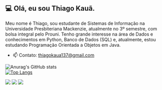 ## 💻 Olá, eu sou Thiago Kauã.
Meu nome é Thiago, sou estudante de Sistemas de Informação na Universidade Presbiteriana Mackenzie, atualmente no 3º semestre, com bolsa integral pelo Prouni. Tenho grande interesse na área de Dados e conhecimentos em Python, Banco de Dados (SQL) e, atualmente, estou estudando Programação Orientada a Objetos em Java.

- 📫 Contato: thiagokaua137@gmail.com
  
![Anurag's GitHub stats](https://github-readme-stats.vercel.app/api?username=ThiagoKauaPestana&show_icons=true&theme=dark)  
[![Top Langs](https://github-readme-stats.vercel.app/api/top-langs/?username=ThiagoKauaPestana)](https://github.com/ThiagoKauaPestana/github-readme-stats)


<div> 
  <a href="https://www.instagram.com/th1ago_k/" target="_blank"><img src="https://img.shields.io/badge/-Instagram-%23E4405F?style=for-the-badge&logo=instagram&logoColor=white" target="_blank"></a>
  <a href = "mailto:thiagokaua137@gmail.com"><img src="https://img.shields.io/badge/-Gmail-%23333?style=for-the-badge&logo=gmail&logoColor=white" target="_blank"></a>
  <a href="https://www.linkedin.com/in/thiago-pestana/" target="_blank"><img src="https://img.shields.io/badge/-LinkedIn-%230077B5?style=for-the-badge&logo=linkedin&logoColor=white" target="_blank"></a> 
  
</div>
